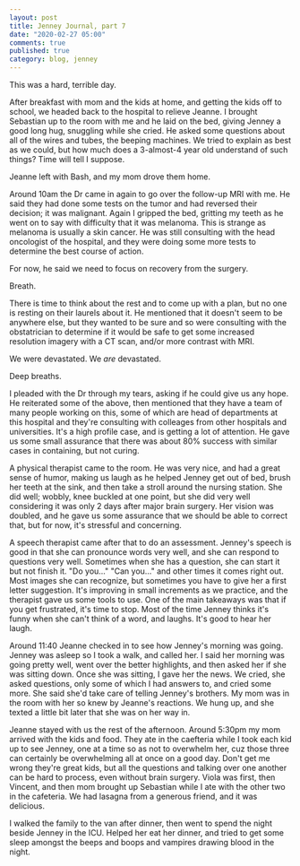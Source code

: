 ```yaml
---
layout: post
title: Jenney Journal, part 7
date: "2020-02-27 05:00"
comments: true
published: true
category: blog, jenney
---
```


This was a hard, terrible day.

After breakfast with mom and the kids at home, and getting the kids off to school, we headed back to the hospital to relieve Jeanne. I brought Sebastian up to the room with me and he laid on the bed, giving Jenney a good long hug, snuggling while she cried. He asked some questions about all of the wires and tubes, the beeping machines. We tried to explain as best as we could, but how much does a 3-almost-4 year old understand of such things? Time will tell I suppose.

Jeanne left with Bash, and my mom drove them home.

Around 10am the Dr came in again to go over the follow-up MRI with me. He said they had done some tests on the tumor and had reversed their decision; it was malignant. Again I gripped the bed, gritting my teeth as he went on to say with difficulty that it was melanoma. This is strange as melanoma is usually a skin cancer. He was still consulting with the head oncologist of the hospital, and they were doing some more tests to determine the best course of action.

For now, he said we need to focus on recovery from the surgery. 

Breath.

There is time to think about the rest and to come up with a plan, but no one is resting on their laurels about it. He mentioned that it doesn't seem to be anywhere else, but they wanted to be sure and so were consulting with the obstatrician to determine if it would be safe to get some increased resolution imagery with a CT scan, and/or more contrast with MRI.

We were devastated. We *are* devastated.

Deep breaths.

I pleaded with the Dr through my tears, asking if he could give us any hope. He reiterated some of the above, then mentioned that they have a team of many people working on this, some of which are head of departments at this hospital and they're consulting with colleages from other hospitals and universities. It's a high profile case, and is getting a lot of attention. He gave us some small assurance that there was about 80% success with similar cases in containing, but not curing.

A physical therapist came to the room. He was very nice, and had a great sense of humor, making us laugh as he helped Jenney get out of bed, brush her teeth at the sink, and then take a stroll around the nursing station. She did well; wobbly, knee buckled at one point, but she did very well considering it was only 2 days after major brain surgery. Her vision was doubled, and he gave us some assurance that we should be able to correct that, but for now, it's stressful and concerning.

A speech therapist came after that to do an assessment. Jenney's speech is good in that she can pronounce words very well, and she can respond to questions very well. Sometimes when she has a question, she can start it but not finish it. "Do you..." "Can you..." and other times it comes right out. Most images she can recognize, but sometimes you have to give her a first letter suggestion. It's improving in small increments as we practice, and the therapist gave us some tools to use. One of the main takeaways was that if you get frustrated, it's time to stop. Most of the time Jenney thinks it's funny when she can't think of a word, and laughs. It's good to hear her laugh.

Around 11:40 Jeanne checked in to see how Jenney's morning was going. Jenney was asleep so I took a walk, and called her. I said her morning was going pretty well, went over the better highlights, and then asked her if she was sitting down. Once she was sitting, I gave her the news. We cried, she asked questions, only some of which I had answers to, and cried some more. She said she'd take care of telling Jenney's brothers. My mom was in the room with her so knew by Jeanne's reactions. We hung up, and she texted a little bit later that she was on her way in.

Jeanne stayed with us the rest of the afternoon. Around 5:30pm my mom arrived with the kids and food. They ate in the caefteria while I took each kid up to see Jenney, one at a time so as not to overwhelm her, cuz those three can certainly be overwhelming all at once on a good day. Don't get me wrong they're great kids, but all the questions and talking over one another can be hard to process, even without brain surgery. Viola was first, then Vincent, and then mom brought up Sebastian while I ate with the other two in the cafeteria. We had lasagna from a generous friend, and it was delicious.

I walked the family to the van after dinner, then went to spend the night beside Jenney in the ICU. Helped her eat her dinner, and tried to get some sleep amongst the beeps and boops and vampires drawing blood in the night.